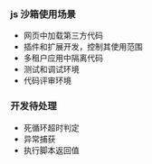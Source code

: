 ### js 沙箱使用场景

- 网页中加载第三方代码
- 插件和扩展开发，控制其使用范围
- 多租户应用中隔离代码
- 测试和调试环境
- 代码评审环境

### 开发待处理

- 死循环超时判定
- 异常捕获
- 执行脚本返回值
